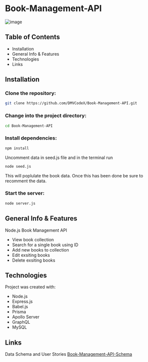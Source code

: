 # Book-Management-API

![image](https://github.com/DMVCodeX/Book-Management-API/assets/122197490/ecbcaac1-7219-49e2-8aa1-f893a813c52e)


## Table of Contents

- Installation
- General Info & Features
- Technologies
- Links

## Installation

### Clone the repository:

```bash
git clone https://github.com/DMVCodeX/Book-Management-API.git
```

### Change into the project directory:

```bash
cd Book-Management-API
```

### Install dependencies:

```bash
npm install
```

Uncomment data in seed.js file and in the terminal run

```bash
node seed.js
```

This will poplulate the book data. Once this has been done be sure to recomment the data.

### Start the server:

```bash
node server.js
```

## General Info & Features

Node.js Book Management API

- View book collection
- Search for a single book using ID
- Add new books to collection
- Edit exsiting books
- Delete exsiting books

## Technologies

Project was created with:

- Node.js
- Express.js
- Babel.js
- Prisma
- Apollo Server
- GraphQL
- MySQL

## Links

Data Schema and User Stories
[Book-Management-API-Schema](https://docs.google.com/spreadsheets/d/1_2wFreyEVlK1XuAi4IgH6Neh9t_l7O06_0kgFn3Ch-c/edit#gid=0)
